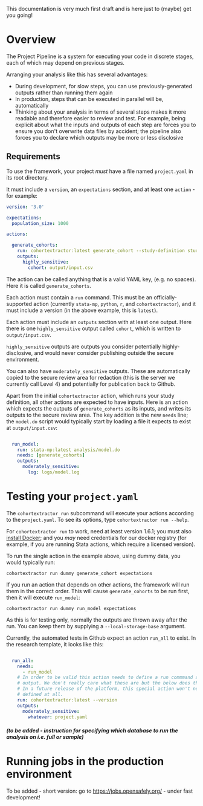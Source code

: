 This documentation is very much first draft and is here just to (maybe) get you going!

# Overview

The Project Pipeline is a system for executing your code in discrete stages, each of which may depend on previous stages.

Arranging your analysis like this has several advantages:

* During development, for slow steps, you can use previously-generated outputs rather than running them again
* In production, steps that can be executed in parallel will be, automatically
* Thinking about your analysis in terms of several steps makes it more readable and therefore easier to review and test. For example, being explicit about what the inputs and outputs of each step are forces you to ensure you don't overwrite data files by accident; the pipeline also forces you to declare which outputs may be more or less disclosive

## Requirements

To use the framework, your project *must* have a file named `project.yaml` in its root directory.


It must include a `version`, an `expectations` section, and at least one `action` - for example:

```yaml
version: '3.0'

expectations:
  population_size: 1000

actions:

  generate_cohorts:
    run: cohortextractor:latest generate_cohort --study-definition study_definition
    outputs:
      highly_sensitive:
        cohort: output/input.csv
```

The action can be called anything that is a valid YAML key, (e.g. no spaces). Here it is called `generate_cohorts`.

Each action must contain a `run` command. This must be an officially-supported action (currently `stata-mp`, `python`, `r`, and `cohortextractor`), and it must include a version (in the above example, this is `latest`).

Each action must include an `outputs` section with at least one output. Here there is one `highly_sensitive` output called `cohort`, which is written to `output/input.csv`.

`highly_sensitive` outputs are outputs you consider potentially highly-disclosive, and would never consider publishing outside the secure environment.

You can also have `moderately_sensitive` outputs. These are automatically copied to the secure review area for redaction (this is the server we currently call Level 4) and potentially for publication back to Github.

Apart from the initial `cohortextractor` action, which runs your study definition, all other actions are expected to have inputs.  Here is an action which expects the outputs of `generate_cohorts` as its inputs, and writes its outputs to the secure review area. The key addition is the new `needs` line; the `model.do` script would typically start by loading a file it expects to exist at `output/input.csv`:

```yaml

  run_model:
    run: stata-mp:latest analysis/model.do
    needs: [generate_cohorts]
    outputs:
      moderately_sensitive:
        log: logs/model.log
```
# Testing your `project.yaml`

The `cohortextractor run` subcommand will execute your actions according to the `project.yaml`.  To see its options, type `cohortextractor run --help`.

For `cohortextractor run` to work, need at least version 1.6.1; you must also
[install Docker](installing_docker.md); and you *may* need credentials for our
docker registry (for example, if you are running Stata actions, which require a
licensed version).

To run the single action in the example above, using dummy data, you would typically run:

    cohortextractor run dummy generate_cohort expectations

If you run an action that depends on other actions, the framework will run them
in the correct order. This will cause `generate_cohorts` to be run first, then
it will execute `run_model`:

    cohortextractor run dummy run_model expectations

As this is for testing only, normally the outputs are thrown away after the run. You can keep them by supplying a `--local-storage-base` argument.

Currently, the automated tests in Github expect an action `run_all` to exist.
In the research template, it looks like this:

```yaml

  run_all:
    needs:
      - run_model
    # In order to be valid this action needs to define a run commmand and some
    # output. We don't really care what these are but the below does the trick.
    # In a future release of the platform, this special action won't need to be
    # defined at all.
    run: cohortextractor:latest --version
    outputs:
      moderately_sensitive:
        whatever: project.yaml
```

##### (to be added - instruction for specifying which database to run the analysis on i.e. full or sample)

# Running jobs in the production environment

To be added - short version: go to https://jobs.opensafely.org/ - under fast development!
